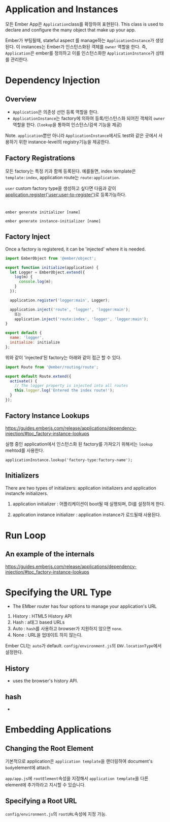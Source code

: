 
# Application and Instances

모든 Ember App은 `Application`class를 확장하여 표현된다. This class is used to declare and configure the many object that make up your app.

Ember가 부팅될때, stateful aspect 를 manage하는 `ApplicationInstance`가 생성된다. 이 instances는 Ember가 인스턴스화된 객체를 `owner` 역할을 한다. 즉, `Application`은 ember를 정의하고 이를 인스턴스화한 `ApplicationInstance`가 상태를 관리한다.


# Dependency Injection

## Overview

- `Application`은 의존성 선언 등록 역할을 한다.
- `ApplicationInstance`는 factory에 의하여 등록/인스턴스화 되어진 객체의 `owner`역할을 한다. (`lookup`을 통하여 인스턴스/검색 기능을 제공)

Note. `application`뿐만 아니라 `ApplicationInstance`에서도 test와 같은 곳에서 사용하기 위한 instance-level의 registry기능을 제공한다.

## Factory Registrations

모든 factory는 특정 키과 함께 등록된다. 예를들면, index template은 `template:index`, application route는 `route:application`.

`user` custom factory type을 생성하고 싶다면 다음과 같이 [application.register('user:user-to-register')](https://api.emberjs.com/ember/3.17/classes/Application/methods/register?anchor=register)로 등록가능하다.



#

``` application 
ember generate initializer [name]
```

``` instance-application
ember generate instance-initializer [name]
```


## Factory Inject

Once a factory is registered, it can be 'injected' where it is needed.

```  app/initializers/logger.js
import EmberObject from '@ember/object';

export function initialize(application) {
  let Logger = EmberObject.extend({
    log(m) {
      console.log(m);
    }
  });

  application.register('logger:main', Logger);

  application.inject('route', 'logger', 'logger:main');
	또는
	application.inject('route:index', 'logger', 'logger:main');
}

export default {
  name: 'logger',
  initialize: initialize
};
```

위와 같이 'injected'된 factory는 아래와 같이 접근 할 수 있다.

```   app/routes/index.js
import Route from '@ember/routing/route';

export default Route.extend({
  activate() {
    // The logger property is injected into all routes
    this.logger.log('Entered the index route!');
  }
});
```


## Factory Instance Lookups

https://guides.emberjs.com/release/applications/dependency-injection/#toc_factory-instance-lookups

실행 중인 application에서 인스턴스화 된 factory를 가져오기 위해서는 `lookup` mehtod를 사용한다. 

```
applicationInstance.lookup('factory-type:factory-name');
```


## Initializers

There are two types of initializers: application initializers and application instancfe initializers.

1. application initializer : 어플리케이션이 boot될 때 실행되며, DI를 설정하게 한다.

2. application instance initializer : application instance가 로드될때 사용된다. 


# Run Loop

## An example of the internals

https://guides.emberjs.com/release/applications/dependency-injection/#toc_factory-instance-lookups



# Specifying the URL Type

- The EMber router has four options to manage your application's URL

1. History : HTML5 History API
2. Hash : a태그 based URLs
3. Auto : `hash`를 사용하고 browser가 지원하지 않으면 `none`.
4. None : URL을 업데이트 하지 않는다.

Ember CLI는 `auto`가 default. `config/environment.js`의 `ENV.locationType`에서 설정한다.

## History
- uses the browser's history API.

## hash
- 


# Embedding Applications

## Changing the Root Element

기본적으로 application은 `application template`을 랜더링하여 document's `body`element에 attach.

`app/app.js`에 `rootElement`속성을 지정해서 `application template`을 다른 element에 추가하라고 지시할 수 있습니다.


## Specifying a Root URL

`config/environment.js`의 `rootURL`속성에 지정 가능.

